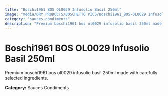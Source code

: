 ```yaml
---
title: "Boschi1961 BOS OL0029 Infusolio Basil 250ml"
image: "media/DRY PRODUCTS/BOSCHETTO PICS/Boschi1961_BOS-OL0029 Infusolio Basil 250ml.png"
category: "sauces-condiments"
description: "Premium boschi1961 bos ol0029 infusolio basil 250ml made with carefully selected ingredients."
---
```


# Boschi1961 BOS OL0029 Infusolio Basil 250ml

Premium boschi1961 bos ol0029 infusolio basil 250ml made with carefully selected ingredients.

**Category:** Sauces Condiments
